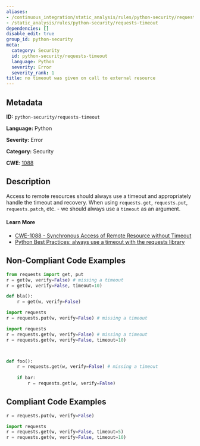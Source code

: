 ```yaml
---
aliases:
- /continuous_integration/static_analysis/rules/python-security/requests-timeout
- /static_analysis/rules/python-security/requests-timeout
dependencies: []
disable_edit: true
group_id: python-security
meta:
  category: Security
  id: python-security/requests-timeout
  language: Python
  severity: Error
  severity_rank: 1
title: no timeout was given on call to external resource
---
```

<!--  SOURCED FROM https://github.com/DataDog/datadog-static-analyzer-rule-docs -->


## Metadata
**ID:** `python-security/requests-timeout`

**Language:** Python

**Severity:** Error

**Category:** Security

**CWE**: [1088](https://cwe.mitre.org/data/definitions/1088.html)

## Description
Access to remote resources should always use a timeout and appropriately handle the timeout and recovery. When using `requests.get`, `requests.put`, `requests.patch`, etc. - we should always use a `timeout` as an argument.

#### Learn More

 - [CWE-1088 - Synchronous Access of Remote Resource without Timeout](https://cwe.mitre.org/data/definitions/1088.html)
 - [Python Best Practices: always use a timeout with the requests library](https://www.codiga.io/blog/python-requests-timeout/)

## Non-Compliant Code Examples
```python
from requests import get, put
r = get(w, verify=False) # missing a timeout
r = get(w, verify=False, timeout=10)

def bla():
    r = get(w, verify=False)
```

```python
import requests
r = requests.put(w, verify=False) # missing a timeout
```

```python
import requests
r = requests.get(w, verify=False) # missing a timeout
r = requests.get(w, verify=False, timeout=10)



def foo():
    r = requests.get(w, verify=False) # missing a timeout
    
    if bar:
        r = requests.get(w, verify=False)
```

## Compliant Code Examples
```python
r = requests.put(w, verify=False)
```

```python
import requests
r = requests.get(w, verify=False, timeout=5)
r = requests.get(w, verify=False, timeout=10)
```
